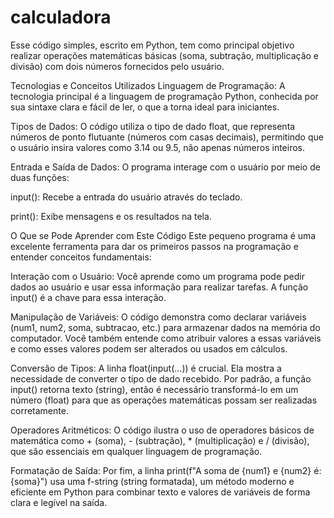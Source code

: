 # calculadora
Esse código simples, escrito em Python, tem como principal objetivo realizar operações matemáticas básicas (soma, subtração, multiplicação e divisão) com dois números fornecidos pelo usuário.

Tecnologias e Conceitos Utilizados
Linguagem de Programação: A tecnologia principal é a linguagem de programação Python, conhecida por sua sintaxe clara e fácil de ler, o que a torna ideal para iniciantes.

Tipos de Dados: O código utiliza o tipo de dado float, que representa números de ponto flutuante (números com casas decimais), permitindo que o usuário insira valores como 3.14 ou 9.5, não apenas números inteiros.

Entrada e Saída de Dados: O programa interage com o usuário por meio de duas funções:

input(): Recebe a entrada do usuário através do teclado.

print(): Exibe mensagens e os resultados na tela.

O Que se Pode Aprender com Este Código
Este pequeno programa é uma excelente ferramenta para dar os primeiros passos na programação e entender conceitos fundamentais:

Interação com o Usuário: Você aprende como um programa pode pedir dados ao usuário e usar essa informação para realizar tarefas. A função input() é a chave para essa interação.

Manipulação de Variáveis: O código demonstra como declarar variáveis (num1, num2, soma, subtracao, etc.) para armazenar dados na memória do computador. Você também entende como atribuir valores a essas variáveis e como esses valores podem ser alterados ou usados em cálculos.

Conversão de Tipos: A linha float(input(...)) é crucial. Ela mostra a necessidade de converter o tipo de dado recebido. Por padrão, a função input() retorna texto (string), então é necessário transformá-lo em um número (float) para que as operações matemáticas possam ser realizadas corretamente.

Operadores Aritméticos: O código ilustra o uso de operadores básicos de matemática como + (soma), - (subtração), * (multiplicação) e / (divisão), que são essenciais em qualquer linguagem de programação.

Formatação de Saída: Por fim, a linha print(f"A soma de {num1} e {num2} é: {soma}") usa uma f-string (string formatada), um método moderno e eficiente em Python para combinar texto e valores de variáveis de forma clara e legível na saída.

